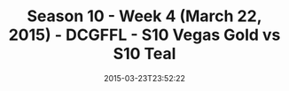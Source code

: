 ---
title: Season 10 - Week 4 (March 22, 2015) - DCGFFL - S10 Vegas Gold vs S10 Teal
teams-score:
- team: _teams/s10-vegas-gold.md
  score: 26
- team: _teams/s10-teal.md
  score: 24
mvp: Keith C. (Vegas Gold), Jayme F. (Teal)
game-ball: N/A
season: 10
week: 0
date: '2015-03-23T23:52:22'
pageid: season-10-week-four-4448-vs-4446
---